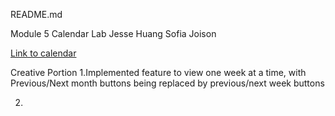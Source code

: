 README.md

Module 5 Calendar Lab Jesse Huang Sofia Joison

[Link to calendar](http://ec2-54-208-50-249.compute-1.amazonaws.com/~jessehuang/mod5group/CalendarRender.html)

Creative Portion
1.Implemented feature to view one week at a time, with Previous/Next month buttons being replaced by previous/next week buttons

2.
